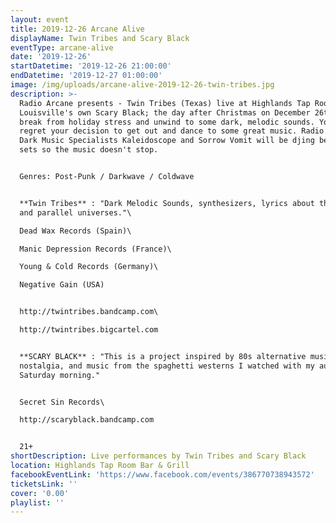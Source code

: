 ```yaml
---
layout: event
title: 2019-12-26 Arcane Alive
displayName: Twin Tribes and Scary Black
eventType: arcane-alive
date: '2019-12-26'
startDatetime: '2019-12-26 21:00:00'
endDatetime: '2019-12-27 01:00:00'
image: /img/uploads/arcane-alive-2019-12-26-twin-tribes.jpg
description: >-
  Radio Arcane presents - Twin Tribes (Texas) live at Highlands Tap Room with
  Louisville's own Scary Black; the day after Christmas on December 26th. Take a
  break from holiday stress and unwind to some dark, melodic sounds. You won't
  regret your decision to get out and dance to some great music. Radio Arcane
  Dark Music Specialists Kaleidoscope and Sorrow Vomit will be djing between
  sets so the music doesn't stop.


  Genres: Post-Punk / Darkwave / Coldwave


  **Twin Tribes** : "Dark Melodic Sounds, synthesizers, lyrics about the undead
  and parallel universes."\

  Dead Wax Records (Spain)\

  Manic Depression Records (France)\

  Young & Cold Records (Germany)\

  Negative Gain (USA)


  http://twintribes.bandcamp.com\

  http://twintribes.bigcartel.com


  **SCARY BLACK** : "This is a project inspired by 80s alternative music, radio
  nostalgia, and music from the spaghetti westerns I watched with my aunt every
  Saturday morning."


  Secret Sin Records\

  http://scaryblack.bandcamp.com


  21+
shortDescription: Live performances by Twin Tribes and Scary Black
location: Highlands Tap Room Bar & Grill
facebookEventLink: 'https://www.facebook.com/events/386770738943572'
ticketsLink: ''
cover: '0.00'
playlist: ''
---
```


